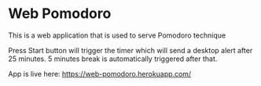 # Web Pomodoro
This is a web application that is used to serve Pomodoro technique

Press Start button will trigger the timer which will send a desktop alert after 25 minutes.
5 minutes break is automatically triggered after that.

App is live here: https://web-pomodoro.herokuapp.com/
